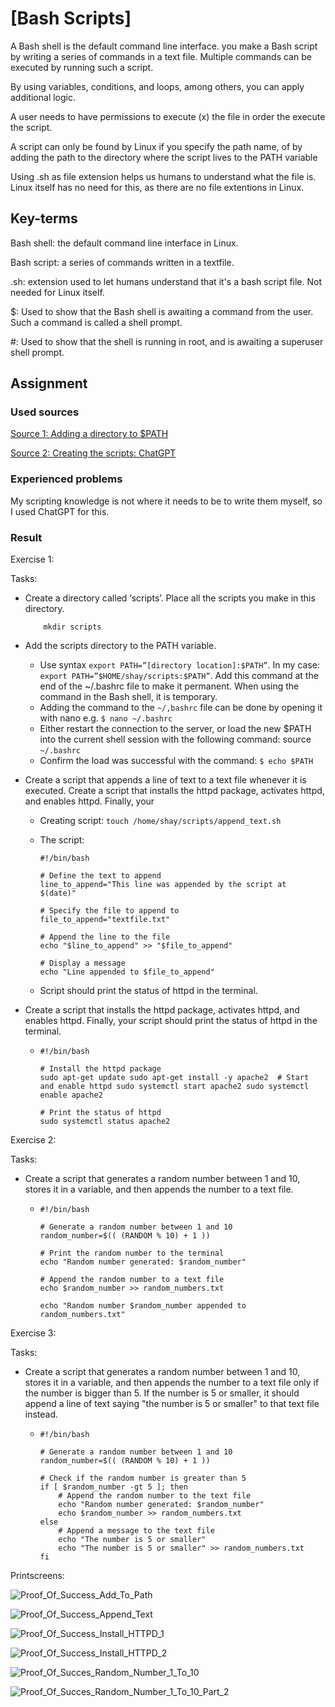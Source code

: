 # [Bash Scripts]
A Bash shell is the default command line interface. you make a Bash script by writing a series of commands in a text file. Multiple commands can be executed by running such a script.

By using variables, conditions, and loops, among others, you can apply additional logic.

A user needs to have permissions to execute (x) the file in order the execute the script.

A script can only be found by Linux if you specify the path name, of by adding the path to the directory where the script lives to the PATH variable

Using .sh as file extension helps us humans to understand what the file is. Linux itself has no need for this, as there are no file extentions in Linux.

## Key-terms
Bash shell: the default command line interface in Linux. 

Bash script: a series of commands written in a textfile.

.sh: extension used to let humans understand that it's a bash script file. Not needed for Linux itself.

$: Used to show that the Bash shell is awaiting a command from the user. Such a command is called a shell prompt. 

#: Used to show that the shell is running in root, and is awaiting a superuser shell prompt.

## Assignment
### Used sources
[Source 1: Adding a directory to $PATH](https://linuxize.com/post/how-to-add-directory-to-path-in-linux/)

[Source 2: Creating the scripts: ChatGPT](https://chat.openai.com/)

### Experienced problems
My scripting knowledge is not where it needs to be to write them myself, so I used ChatGPT for this. 

### Result
Exercise 1:

Tasks:

-	Create a directory called ‘scripts’. Place all the scripts you make in this directory.    

            mkdir scripts
-	Add the scripts directory to the PATH variable.  
    -   Use syntax `export PATH=”[directory location]:$PATH”`. In my case: `export PATH=”$HOME/shay/scripts:$PATH”`. Add this command at the end of the ~/.bashrc file to make it permanent. When using the command in the Bash shell, it is temporary. 
    -   Adding the command to the `~/,bashrc` file can be done by opening it with nano e.g. `$ nano ~/.bashrc`  
    -   Either restart the connection to the server, or load the new $PATH into the current shell session with the following command: source `~/.bashrc`
    -   Confirm the load was successful with the command: `$ echo $PATH`
-	Create a script that appends a line of text to a text file whenever it is executed.
Create a script that installs the httpd package, activates httpd, and enables httpd. Finally, your   
    -   Creating script: `touch /home/shay/scripts/append_text.sh`
    -   The script:  
        ```
        #!/bin/bash

        # Define the text to append
        line_to_append="This line was appended by the script at $(date)"

        # Specify the file to append to
        file_to_append="textfile.txt"

        # Append the line to the file
        echo "$line_to_append" >> "$file_to_append"

        # Display a message
        echo "Line appended to $file_to_append"
        ```

    -	Script should print the status of httpd in the terminal.
-  	Create a script that installs the httpd package, activates httpd, and enables httpd. Finally, your script should print the status of httpd in the terminal.
    -   ```
        #!/bin/bash

        # Install the httpd package
        sudo apt-get update sudo apt-get install -y apache2  # Start and enable httpd sudo systemctl start apache2 sudo systemctl enable apache2

        # Print the status of httpd
        sudo systemctl status apache2
        ```

Exercise 2:

Tasks:  
*   Create a script that generates a random number between 1 and 10, stores it in a variable, and then appends the number to a text file.  
    -   ```
        #!/bin/bash

        # Generate a random number between 1 and 10
        random_number=$(( (RANDOM % 10) + 1 ))

        # Print the random number to the terminal
        echo "Random number generated: $random_number"

        # Append the random number to a text file
        echo $random_number >> random_numbers.txt

        echo "Random number $random_number appended to random_numbers.txt"
        ```
Exercise 3:

Tasks:
*	Create a script that generates a random number between 1 and 10, stores it in a variable, and then appends the number to a text file only if the number is bigger than 5. If the number is 5 or smaller, it should append a line of text saying "the number is 5 or smaller" to that text file instead.
    -   ```
        #!/bin/bash

        # Generate a random number between 1 and 10
        random_number=$(( (RANDOM % 10) + 1 ))

        # Check if the random number is greater than 5
        if [ $random_number -gt 5 ]; then
            # Append the random number to the text file
            echo "Random number generated: $random_number"
            echo $random_number >> random_numbers.txt
        else
            # Append a message to the text file
            echo "The number is 5 or smaller"
            echo "The number is 5 or smaller" >> random_numbers.txt
        fi
        ```  
          
Printscreens:  

![Proof_Of_Success_Add_To_Path](1_Proof_Of_Success_Add_To_Path.png)  
  
![Proof_Of_Success_Append_Text](2_Proof_Of_Success_Append_Text.png)  
  
![Proof_Of_Success_Install_HTTPD_1](3_Proof_Of_Success_Install_HTTPD_1.png)

![Proof_Of_Success_Install_HTTPD_2](4_Proof_Of_Success_Install_HTTPD_2.png)

![Proof_Of_Succes_Random_Number_1_To_10](5_Proof_Of_Succes_Random_Number_1_To_10.png)

![Proof_Of_Succes_Random_Number_1_To_10_Part_2](6_Proof_Of_Succes_Random_Number_1_To_10_Part_2.png)